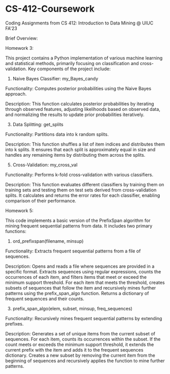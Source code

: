 # CS-412-Coursework
Coding Assignments from CS 412: Introduction to Data Mining @ UIUC FA'23

Brief Overview:

Homework 3:

This project contains a Python implementation of various machine learning and statistical methods, primarily focusing on classification and cross-validation. Key components of the project include:
1. Naive Bayes Classifier: my_Bayes_candy
   
Functionality: Computes posterior probabilities using the Naive Bayes approach.

Description: This function calculates posterior probabilities by iterating through observed features, adjusting likelihoods based on observed data, and normalizing the results to update prior probabilities iteratively.

3. Data Splitting: get_splits
   
Functionality: Partitions data into k random splits.

Description: This function shuffles a list of item indices and distributes them into k splits. It ensures that each split is approximately equal in size and handles any remaining items by distributing them across the splits.

5. Cross-Validation: my_cross_val
   
Functionality: Performs k-fold cross-validation with various classifiers.

Description: This function evaluates different classifiers by training them on training sets and testing them on test sets derived from cross-validation splits. It calculates and returns the error rates for each classifier, enabling comparison of their performance.

Homework 5:

This code implements a basic version of the PrefixSpan algorithm for mining frequent sequential patterns from data. It includes two primary functions:

1. ord_prefixspan(filename, minsup)
   
Functionality: Extracts frequent sequential patterns from a file of sequences.

Description:
Opens and reads a file where sequences are provided in a specific format.
Extracts sequences using regular expressions, counts the occurrences of each item, and filters items that meet or exceed the minimum support threshold.
For each item that meets the threshold, creates subsets of sequences that follow the item and recursively mines further patterns using the prefix_span_algo function.
Returns a dictionary of frequent sequences and their counts.

3. prefix_span_algo(elem, subset, minsup, freq_sequences)
   
Functionality: Recursively mines frequent sequential patterns by extending prefixes.

Description:
Generates a set of unique items from the current subset of sequences.
For each item, counts its occurrences within the subset. If the count meets or exceeds the minimum support threshold, it extends the current prefix with the item and adds it to the frequent sequences dictionary.
Creates a new subset by removing the current item from the beginning of sequences and recursively applies the function to mine further patterns.
